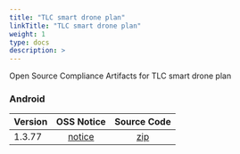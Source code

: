 ```yaml
---
title: "TLC smart drone plan"
linkTitle: "TLC smart drone plan"
weight: 1
type: docs
description: >
---
```


Open Source Compliance Artifacts for TLC smart drone plan

### Android

| Version | OSS Notice | Source Code |
|---|:---:|:---:|
| 1.3.77 | [notice](https://opensource.sktelecom.com/compliance_artifacts/tlc_smart_drone_plan/android/1.3.77/TLC_smart_drone_plan_android_1.3.77_OSS_Notice.htm)  | [zip](https://opensource.sktelecom.com/compliance_artifacts/tlc_smart_drone_plan/android/1.3.77/JTS_Topology_Suite-1.8.zip) |